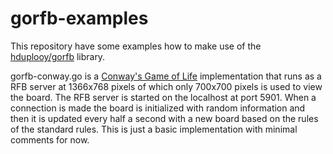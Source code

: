 # gorfb-examples

This repository have some examples how to make use of the [hduplooy/gorfb](https://github.com/hduplooy/gorfb) library.

gorfb-conway.go is a [Conway's Game of Life](https://en.wikipedia.org/wiki/Conway%27s_Game_of_Life) implementation that runs as a RFB server at 1366x768 pixels of which only 700x700 pixels is used to view the board. The RFB server is started on the localhost at port 5901. When a connection is made the board is initialized with random information and then it is updated every half a second with a new board based on the rules of the standard rules. This is just a basic implementation with minimal comments for now.
